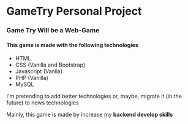 # GameTry Personal Project

### Game Try Will be a Web-Game

#### This game is made with the following technologies

* HTML
* CSS (Vanilla and Bootstrap)
* Javascript (Vanila)
* PHP (Vanilla)
* MySQL

I'm pretending to add better technologies or, maybe, migrate it (in the future) to news technologies

Mainly, this game is made by increase my **backend develop skills**

